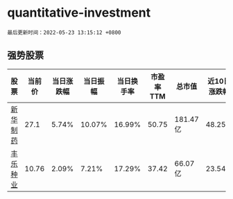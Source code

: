 # quantitative-investment

`最后更新时间：2022-05-23 13:15:12 +0800`

## 强势股票

|股票|当前价|当日涨跌幅|当日振幅|当日换手率|市盈率TTM|总市值|近10日涨跌幅|
|----|----|----|----|----|----|----|----|
|[新华制药](https://xueqiu.com/S/SZ000756)|27.1|5.74%|10.07%|16.99%|50.75|181.47亿|48.25%|
|[丰乐种业](https://xueqiu.com/S/SZ000713)|10.76|2.09%|7.21%|17.29%|37.42|66.07亿|23.54%|
